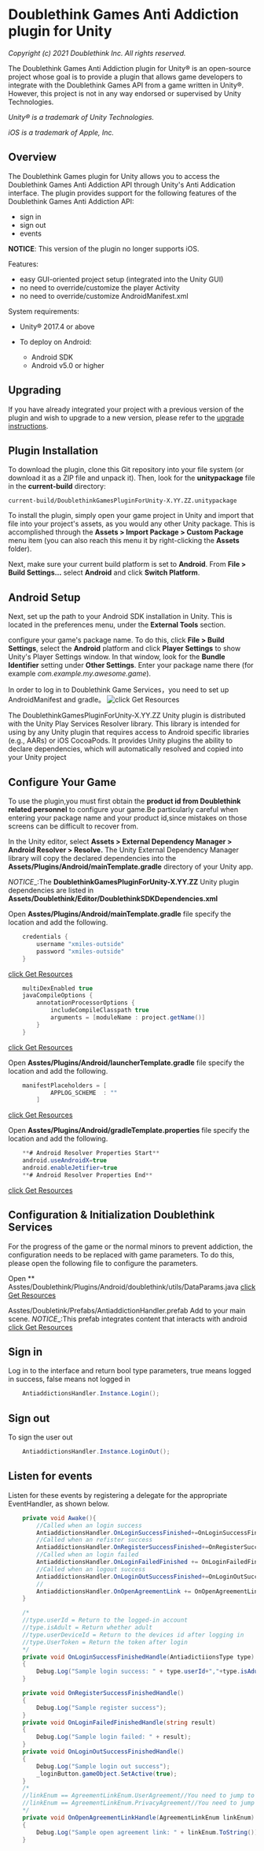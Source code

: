 # Doublethink Games Anti Addiction plugin for Unity
_Copyright (c) 2021 Doublethink Inc. All rights reserved._

The Doublethink Games Anti Addiction plugin for Unity&reg; is an open-source project whose goal 
is to provide a plugin that allows game developers to integrate with 
the Doublethink Games API from a game written in Unity&reg;. However, this project is 
not in any way endorsed or supervised by Unity Technologies.

_Unity&reg; is a trademark of Unity Technologies._

_iOS is a trademark of Apple, Inc._

## Overview

The Doublethink Games plugin for Unity allows you to access the Doublethink Games 
Anti Addiction API through Unity's Anti Addication interface. 
The plugin provides support for the following features of the Doublethink Games Anti Addiction API:<br/>

* sign in
* sign out
* events

__NOTICE__: This version of the plugin no longer supports iOS.

Features:
* easy GUI-oriented project setup (integrated into the Unity GUI)
* no need to override/customize the player Activity
* no need to override/customize AndroidManifest.xml

System requirements:

* Unity&reg; 2017.4 or above

* To deploy on Android:
	* Android SDK
	* Android v5.0 or higher

## Upgrading

If you have already integrated your project with a previous version of the
plugin and wish to upgrade to a new version, please refer to the
[upgrade instructions](UPGRADING.txt).

## Plugin Installation

To download the plugin, clone this Git repository into your file system (or download it as
a ZIP file and unpack it). Then, look for the **unitypackage** file in
the **current-build** directory:
	
	current-build/DoublethinkGamesPluginForUnity-X.YY.ZZ.unitypackage

To install the plugin, simply open your game project in Unity and import that file into
your project's assets, as you would any other Unity package. This is accomplished through
the **Assets > Import Package > Custom Package** menu item (you can also reach this menu it
by right-clicking the **Assets** folder).

Next, make sure your current build platform is set to **Android**. From
**File > Build Settings…** select **Android** and click **Switch Platform**.

## Android Setup

Next, set up the path to your Android SDK installation in Unity. This is located in the
preferences menu, under the **External Tools** section.

configure your game's package name. To do this, click **File > Build Settings**,
select the **Android** platform and click **Player Settings** to show Unity's
Player Settings window. In that window, look for the **Bundle Identifier** setting
under **Other Settings**. Enter your package name there (for example
_com.example.my.awesome.game_).


In order to log in to Doublethink Game Services，you need to set up AndroidManifest and gradle。
![click Get Resources](source/docgen/resourcesLink_0.png.png "Show the resources data")

The DoublethinkGamesPluginForUnity-X.YY.ZZ Unity plugin is distributed with the Unity Play Services Resolver library. 
This library is intended for using by any Unity plugin that requires access to Android 
specific libraries (e.g., AARs) or iOS CocoaPods. It provides Unity plugins 
the ability to declare dependencies, which will automatically resolved and copied into your Unity project

## Configure Your Game

To use the plugin,you must first obtain the **product id from Doublethink related personnel**
 to configure your game.Be particularly careful when entering your package name and your
product id,since mistakes on those screens can be difficult to
recover from.

In the Unity editor, select **Assets > External Dependency Manager > Android Resolver > Resolve.**
The Unity External Dependency Manager library will copy the declared dependencies into 
the **Assets/Plugins/Android/mainTemplate.gradle** directory of your Unity app.

_NOTICE__:The **DoublethinkGamesPluginForUnity-X.YY.ZZ** Unity plugin 
dependencies are listed in **Assets/Doublethink/Editor/DoublethinkSDKDependencies.xml**

Open **Asstes/Plugins/Android/mainTemplate.gradle** file specify the location and add the following.

```csharp
	credentials {
	    username "xmiles-outside"
	    password "xmiles-outside"
	}
```
[click Get Resources](source/docgen/resourcesLink_1.png.png "Show the resources data")

```csharp
	multiDexEnabled true
    javaCompileOptions {
        annotationProcessorOptions {
        	includeCompileClasspath true
        	arguments = [moduleName : project.getName()]
        }
    }
```
[click Get Resources](source/docgen/resourcesLink_2.png.png "Show the resources data")

Open **Asstes/Plugins/Android/launcherTemplate.gradle** file specify the location and add the following.

```csharp
	manifestPlaceholders = [
            APPLOG_SCHEME  : ""
        ]
```
[click Get Resources](source/docgen/resourcesLink_3.png.png "Show the resources data")

Open **Asstes/Plugins/Android/gradleTemplate.properties** file specify the location and add the following.

```csharp
	**# Android Resolver Properties Start**
	android.useAndroidX=true
	android.enableJetifier=true
	**# Android Resolver Properties End**
```
[click Get Resources](source/docgen/resourcesLink_4.png.png "Show the resources data")

## Configuration & Initialization Doublethink Services

For the progress of the game or the normal minors to prevent addiction, 
the configuration needs to be replaced with game parameters. To do this, 
please open the following file to configure the parameters.

Open ** Asstes/Doublethink/Plugins/Android/doublethink/utils/DataParams.java
[click Get Resources](source/docgen/resourcesLink_5.png.png "Show the resources data")

Asstes/Doubletink/Prefabs/AntiaddictionHandler.prefab Add to your main scene.
_NOTICE__:This prefab integrates content that interacts with android
[click Get Resources](source/docgen/resourcesLink_6.png.png "Show the resources data")

## Sign in

Log in to the interface and return bool type parameters, true means logged in success, false means not logged in

```csharp
	AntiaddictionsHandler.Instance.Login();
```

## Sign out

To sign the user out

```csharp
	AntiaddictionsHandler.Instance.LoginOut();
```

## Listen for events
Listen for these events by registering a delegate for the appropriate EventHandler, as shown below.

```csharp
	private void Awake(){
		//Called when an login success
		AntiaddictionsHandler.OnLoginSuccessFinished+=OnLoginSuccessFinishedHandle;
		//Called when an refister success
		AntiaddictionsHandler.OnRegisterSuccessFinished+=OnRegisterSuccessFinishedHandle;
		//Called when an login failed
		AntiaddictionsHandler.OnLoginFailedFinished += OnLoginFailedFinishedHandle;
		//Called when an logout success
		AntiaddictionsHandler.OnLoginOutSuccessFinished+=OnLoginOutSuccessFinishedHandle;
		//
		AntiaddictionsHandler.OnOpenAgreementLink += OnOpenAgreementLinkHandle;
	}

	/*
	//type.userId = Return to the logged-in account
	//type.isAdult = Return whether adult
	//type.userDeviceId = Return to the devices id after logging in
	//type.UserToken = Return the token after login
	*/
	private void OnLoginSuccessFinishedHandle(AntiadictiionsType type)
	{
    	Debug.Log("Sample login success: " + type.userId+","+type.isAdult+","+type.userDeviceId+","+type.UserToken);
	}

	private void OnRegisterSuccessFinishedHandle()
	{
    	Debug.Log("Sample register success");
	}
	private void OnLoginFailedFinishedHandle(string result)
	{
    	Debug.Log("Sample login failed: " + result);
	}
	private void OnLoginOutSuccessFinishedHandle()
	{
    	Debug.Log("Sample login out success");
    	_loginButton.gameObject.SetActive(true);
	}
	/*
	//linkEnum == AgreementLinkEnum.UserAgreement//You need to jump to the specified link address
	//linkEnum == AgreementLinkEnum.PrivacyAgreement//You need to jump to the specified link address
	*/
	private void OnOpenAgreementLinkHandle(AgreementLinkEnum linkEnum)
	{
		Debug.Log("Sample open agreement link: " + linkEnum.ToString());
	}
```

